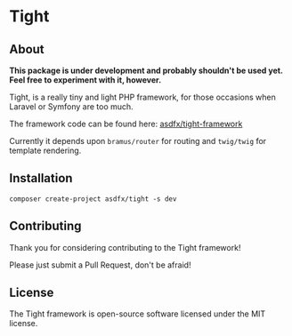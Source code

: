 # Tight

## About
**This package is under development and probably shouldn't be used yet. Feel free to experiment with it, however.**

Tight, is a really tiny and light PHP framework, for those occasions when Laravel or Symfony are too much.

The framework code can be found here: [asdfx/tight-framework](https://github.com/agjmills/tight-framework)

Currently it depends upon `bramus/router` for routing and `twig/twig` for template rendering.

## Installation

```
composer create-project asdfx/tight -s dev
```

## Contributing

Thank you for considering contributing to the Tight framework! 

Please just submit a Pull Request, don't be afraid!

## License
The Tight framework is open-source software licensed under the MIT license.
